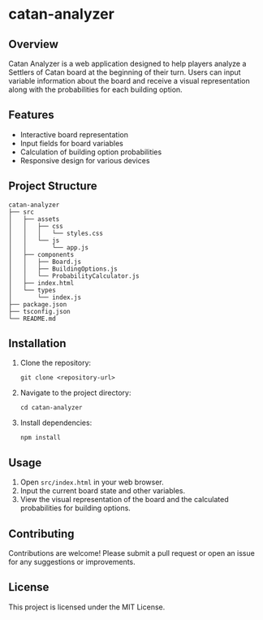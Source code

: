 # catan-analyzer

## Overview
Catan Analyzer is a web application designed to help players analyze a Settlers of Catan board at the beginning of their turn. Users can input variable information about the board and receive a visual representation along with the probabilities for each building option.

## Features
- Interactive board representation
- Input fields for board variables
- Calculation of building option probabilities
- Responsive design for various devices

## Project Structure
```
catan-analyzer
├── src
│   ├── assets
│   │   ├── css
│   │   │   └── styles.css
│   │   └── js
│   │       └── app.js
│   ├── components
│   │   ├── Board.js
│   │   ├── BuildingOptions.js
│   │   └── ProbabilityCalculator.js
│   ├── index.html
│   └── types
│       └── index.js
├── package.json
├── tsconfig.json
└── README.md
```

## Installation
1. Clone the repository:
   ```
   git clone <repository-url>
   ```
2. Navigate to the project directory:
   ```
   cd catan-analyzer
   ```
3. Install dependencies:
   ```
   npm install
   ```

## Usage
1. Open `src/index.html` in your web browser.
2. Input the current board state and other variables.
3. View the visual representation of the board and the calculated probabilities for building options.

## Contributing
Contributions are welcome! Please submit a pull request or open an issue for any suggestions or improvements.

## License
This project is licensed under the MIT License.